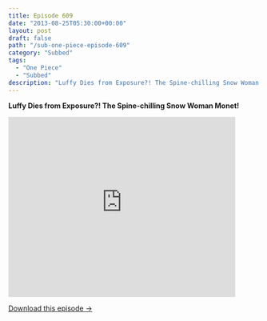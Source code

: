 ```yaml
---
title: Episode 609
date: "2013-08-25T05:30:00+00:00"
layout: post
draft: false
path: "/sub-one-piece-episode-609"
category: "Subbed"
tags:
  - "One Piece"
  - "Subbed"
description: "Luffy Dies from Exposure?! The Spine-chilling Snow Woman Monet!"
---
```


**Luffy Dies from Exposure?! The Spine-chilling Snow Woman Monet!**

<iframe width="640" height="360" src="https://www.rapidvideo.com/e/G6FRPFSTZW" frameborder="0" marginwidth=0 marginheight=0 scrolling=no allowfullscreen style="max-width:90%;"></iframe>

<a href="http://ouo.io/qs/eCodkFEQ?s=https://www.rapidvideo.com/d/G6FRPFSTZW" class="styled_a">Download this episode →</a>

